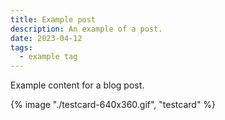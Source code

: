 ```yaml
---
title: Example post
description: An example of a post.
date: 2023-04-12
tags:
  - example tag
---
```


Example content for a blog post.

{% image "./testcard-640x360.gif", "testcard" %}
